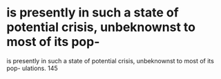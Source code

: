 # is presently in such a state of potential crisis, unbeknownst to most of its pop-

is presently in such a state of potential crisis, unbeknownst to most of its pop-
ulations.
145